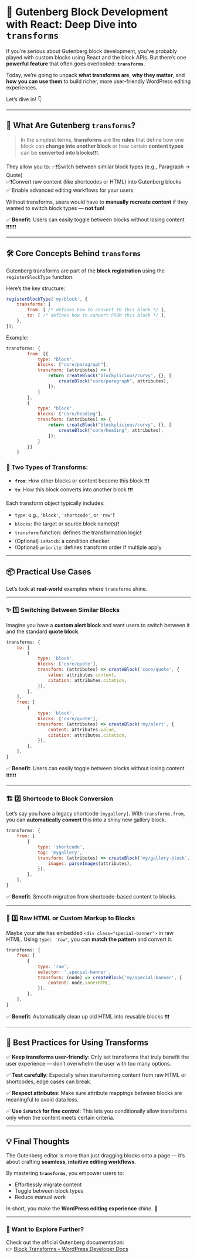 # 🚀 Gutenberg Block Development with React: Deep Dive into **`transforms`**

If you’re serious about Gutenberg block development, you’ve probably played with custom blocks using React and the block APIs. But there’s one **powerful feature** that often goes overlooked: **`transforms`**.  

Today, we’re going to unpack **what transforms are**, **why they matter**, and **how you can use them** to build richer, more user-friendly WordPress editing experiences.  

Let’s dive in! 👇

---

## 🧐 What Are Gutenberg **`transforms`**?

> In the simplest terms, **transforms** are the **rules** that define how one block can **change into another block** or how certain **content types** can be **converted into blocks**❗️❗️❗️.  

They allow you to:
✅❗️Switch between similar block types (e.g., Paragraph → Quote)  
✅❗️Convert raw content (like shortcodes or HTML) into Gutenberg blocks  
✅ Enable advanced editing workflows for your users  

Without transforms, users would have to **manually recreate content** if they wanted to switch block types — **not fun!**

✅ **Benefit**: Users can easily toggle between blocks without losing content ❗️❗️❗️❗️❗️❗️

---

## 🛠️ Core Concepts Behind **`transforms`**

Gutenberg transforms are part of the **block registration** using the `registerBlockType` function.  

Here’s the key structure:
```js
registerBlockType('my/block', {
    transforms: {
        from: [ /* defines how to convert TO this block */ ],
        to: [ /* defines how to convert FROM this block */ ],
    },
});
```


Example:

```js
transforms: {
		from: [{ 
			type: "block",
			blocks: ["core/paragraph"],
			transform: (attributes) => {
				return createBlock("blockylicious/curvy", {}, [
					createBlock("core/paragraph", attributes),
				]);
			}
		},
		{ 
			type: "block",
			blocks: ["core/heading"],
			transform: (attributes) => {
				return createBlock("blockylicious/curvy", {}, [
					createBlock("core/heading", attributes),
				]);
			}
		}]
	}
```

### 🔑 Two Types of Transforms:
- **`from`**: How other blocks or content become this block ❗️❗️❗️
- **`to`**: How this block converts into another block ❗️❗️❗️

Each transform object typically includes:
- `type`: e.g., `'block'`, `'shortcode'`, or `'raw'`❗️
- `blocks`: the target or source block name(s)❗️
- `transform` function: defines the transformation logic❗️
- (Optional) `isMatch`: a condition checker
- (Optional) `priority`: defines transform order if multiple apply

---

## 📦 Practical Use Cases

Let’s look at **real-world** examples where `transforms` shine.

---

### ✨ 1️⃣ **Switching Between Similar Blocks**

Imagine you have a **custom alert block** and want users to switch between it and the standard **quote block**.

```js
transforms: {
    to: [
        {
            type: 'block',
            blocks: ['core/quote'],
            transform: (attributes) => createBlock('core/quote', {
                value: attributes.content,
                citation: attributes.citation,
            }),
        },
    ],
    from: [
        {
            type: 'block',
            blocks: ['core/quote'],
            transform: (attributes) => createBlock('my/alert', {
                content: attributes.value,
                citation: attributes.citation,
            }),
        },
    ],
}
```

✅ **Benefit**: Users can easily toggle between blocks without losing content ❗️❗️❗️❗️❗️❗️

---

### 🏗️ 2️⃣ **Shortcode to Block Conversion**

Let’s say you have a legacy shortcode `[mygallery]`. With `transforms.from`, you can **automatically convert** this into a shiny new gallery block.

```js
transforms: {
    from: [
        {
            type: 'shortcode',
            tag: 'mygallery',
            transform: (attributes) => createBlock('my/gallery-block', {
                images: parseImages(attributes),
            }),
        },
    ],
}
```

✅ **Benefit**: Smooth migration from shortcode-based content to blocks.

---

### 🛑 3️⃣ **Raw HTML or Custom Markup to Blocks**

Maybe your site has embedded `<div class="special-banner">` in raw HTML. Using `type: 'raw'`, you can **match the pattern** and convert it.

```js
transforms: {
    from: [
        {
            type: 'raw',
            selector: '.special-banner',
            transform: (node) => createBlock('my/special-banner', {
                content: node.innerHTML,
            }),
        },
    ],
}
```

✅ **Benefit**: Automatically clean up old HTML into reusable blocks ❗️❗️❗️

---

## 🧩 Best Practices for Using Transforms

✅ **Keep transforms user-friendly**: Only set transforms that truly benefit the user experience — don’t overwhelm the user with too many options.  

✅ **Test carefully**: Especially when transforming content from raw HTML or shortcodes, edge cases can break.  

✅ **Respect attributes**: Make sure attribute mappings between blocks are meaningful to avoid data loss.  

✅ **Use `isMatch` for fine control**: This lets you conditionally allow transforms only when the content meets certain criteria.

---

## 💡 Final Thoughts

The Gutenberg editor is more than just dragging blocks onto a page — it’s about crafting **seamless, intuitive editing workflows**.  

By mastering **`transforms`**, you empower users to:
- Effortlessly migrate content  
- Toggle between block types  
- Reduce manual work  

In short, you make the **WordPress editing experience** *shine*. 🌟

---

### 🔗 Want to Explore Further?

Check out the official Gutenberg documentation:  
👉 [Block Transforms – WordPress Developer Docs](https://developer.wordpress.org/block-editor/reference-guides/block-api/block-transforms/)

